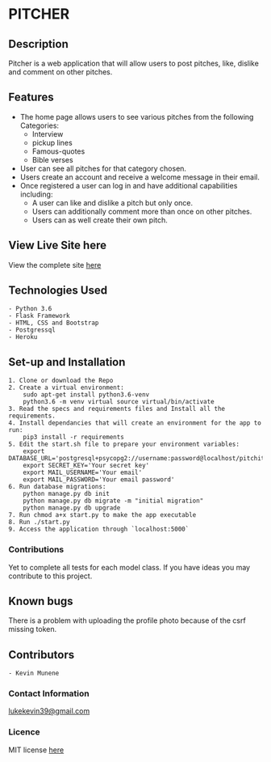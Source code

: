 # PITCHER


## Description

Pitcher is a web application that will allow users to post pitches, like, dislike and comment on other pitches.

## Features
- The home page allows users to see various pitches from the following Categories:
    - Interview
    - pickup lines
    - Famous-quotes
    - Bible verses
- User can see all pitches for that category chosen.
- Users create an account and receive a welcome message in their email.
- Once registered a user can log in and have additional capabilities including:
    - A user can like and dislike a pitch but only once.
    - Users can additionally comment more than once on other pitches.
    - Users can as well create their own pitch.



## View Live Site here
View the complete site [here](https://pitcherke.herokuapp.com/)


## Technologies Used
    - Python 3.6
    - Flask Framework
    - HTML, CSS and Bootstrap
    - Postgressql
    - Heroku


## Set-up and Installation
    1. Clone or download the Repo
    2. Create a virtual environment:
        sudo apt-get install python3.6-venv
        python3.6 -m venv virtual source virtual/bin/activate
    3. Read the specs and requirements files and Install all the requirements.
    4. Install dependancies that will create an environment for the app to run:
        pip3 install -r requirements
    5. Edit the start.sh file to prepare your environment variables:
        export DATABASE_URL='postgresql+psycopg2://username:password@localhost/pitchit'
        export SECRET_KEY='Your secret key'
        export MAIL_USERNAME='Your email'
        export MAIL_PASSWORD='Your email password'
    6. Run database migrations:
        python manage.py db init
        python manage.py db migrate -m "initial migration"
        python manage.py db upgrade
    7. Run chmod a+x start.py to make the app executable
    8. Run ./start.py
    9. Access the application through `localhost:5000`

### Contributions
Yet to complete all tests for each model class. If you have ideas you may contribute to this project.

## Known bugs
There is a problem with uploading the profile photo because of the csrf missing token.


## Contributors
    - Kevin Munene

### Contact Information
lukekevin39@gmail.com

### Licence
MIT license [here](https://raw.githubusercontent.com/muneneee/minute/master/LICENSE)
